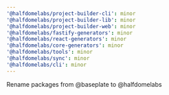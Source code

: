 ```yaml
---
'@halfdomelabs/project-builder-cli': minor
'@halfdomelabs/project-builder-lib': minor
'@halfdomelabs/project-builder-web': minor
'@halfdomelabs/fastify-generators': minor
'@halfdomelabs/react-generators': minor
'@halfdomelabs/core-generators': minor
'@halfdomelabs/tools': minor
'@halfdomelabs/sync': minor
'@halfdomelabs/cli': minor
---
```


Rename packages from @baseplate to @halfdomelabs
